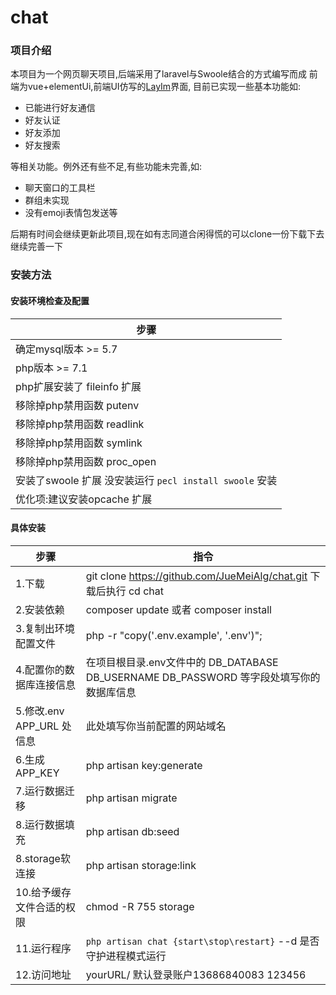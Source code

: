 # chat

### 项目介绍
本项目为一个网页聊天项目,后端采用了laravel与Swoole结合的方式编写而成
前端为vue+elementUi,前端UI仿写的[LayIm](http://layim.layui.com/)界面,
目前已实现一些基本功能如:
* 已能进行好友通信
* 好友认证
* 好友添加
* 好友搜索

等相关功能。例外还有些不足,有些功能未完善,如:
* 聊天窗口的工具栏
* 群组未实现
* 没有emoji表情包发送等

后期有时间会继续更新此项目,现在如有志同道合闲得慌的可以clone一份下载下去继续完善一下


### 安装方法

#### 安装环境检查及配置

| 步骤  |
| ------|
|  确定mysql版本 >= 5.7 |
|  php版本 >= 7.1 |
|  php扩展安装了 fileinfo 扩展 |
|  移除掉php禁用函数 putenv |
|  移除掉php禁用函数 readlink |
|  移除掉php禁用函数 symlink |
|  移除掉php禁用函数 proc_open |
|  安装了swoole 扩展 没安装运行 `pecl install swoole` 安装 |
|  优化项:建议安装opcache 扩展 |




#### 具体安装
| 步骤 | 指令 |
| ------ | ------ |
| 1.下载 | git clone https://github.com/JueMeiAlg/chat.git 下载后执行 cd chat |
| 2.安装依赖 | composer update 或者 composer install|
| 3.复制出环境配置文件 |php -r "copy('.env.example', '.env')"; |
| 4.配置你的数据库连接信息 | 在项目根目录.env文件中的 DB_DATABASE DB_USERNAME DB_PASSWORD 等字段处填写你的数据库信息 |
| 5.修改.env APP_URL 处信息 | 此处填写你当前配置的网站域名 |
| 6.生成APP_KEY | php artisan key:generate |
| 7.运行数据迁移 | php artisan migrate |
| 8.运行数据填充 | php artisan db:seed |
| 8.storage软连接 | php artisan storage:link|
| 10.给予缓存文件合适的权限 | chmod -R 755 storage  |
| 11.运行程序  | `php artisan chat {start\stop\restart}`  --d 是否守护进程模式运行|
| 12.访问地址  | yourURL/ 默认登录账户13686840083 123456 |